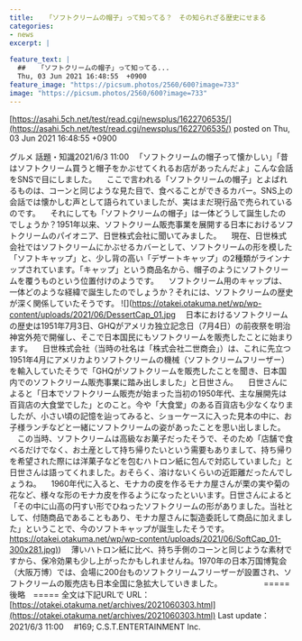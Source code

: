 ```yaml
---
title:   「ソフトクリームの帽子」って知ってる？　その知られざる歴史にせまる  
categories:
- news
excerpt: |
  
feature_text: |
  ##   「ソフトクリームの帽子」って知ってる...
  Thu, 03 Jun 2021 16:48:55  +0900
feature_image: "https://picsum.photos/2560/600?image=733"
image: "https://picsum.photos/2560/600?image=733"
---
```


[https://asahi.5ch.net/test/read.cgi/newsplus/1622706535/](https://asahi.5ch.net/test/read.cgi/newsplus/1622706535/)
posted on Thu, 03 Jun 2021 16:48:55  +0900

<!--more-->

グルメ 話題・知識2021/6/3 11:00 　「ソフトクリームの帽子って懐かしい」「昔はソフトクリーム買うと帽子をかぶせてくれるお店があったんだよ」こんな会話をSNSで目にしました。 　ここで言われる「ソフトクリームの帽子」とよばれるものは、コーンと同じような見た目で、食べることができるカバー。SNS上の会話では懐かしむ声として語られていましたが、実はまだ現行品で売られているのです。 　それにしても「ソフトクリームの帽子」は一体どうして誕生したのでしょうか？1951年以来、ソフトクリーム販売事業を展開する日本におけるソフトクリームのパイオニア、日世株式会社に聞いてみました。 　現在、日世株式会社ではソフトクリームにかぶせるカバーとして、ソフトクリームの形を模した「ソフトキャップ」と、少し背の高い「デザートキャップ」の2種類がラインナップされています。「キャップ」という商品名から、帽子のようにソフトクリームを覆うものという位置付けのようです。 　ソフトクリーム用のキャップは、一体どのような経緯で誕生したのでしょうか？それには、ソフトクリームの歴史が深く関係していたそうです。 ![](https://otakei.otakuma.net/wp/wp-content/uploads/2021/06/DessertCap_01.jpg 　日本におけるソフトクリームの歴史は1951年7月3日、GHQがアメリカ独立記念日（7月4日）の前夜祭を明治神宮外苑で開催し、そこで日本国民にもソフトクリームを販売したことに始まります。 　日世株式会社（当時の社名は「株式会社二世商会」）は、これに先立つ1951年4月にアメリカよりソフトクリームの機械（ソフトクリームフリーザー）を輸入していたそうで「GHQがソフトクリームを販売したことを聞き、日本国内でのソフトクリーム販売事業に踏み出しました」と日世さん。 　日世さんによると「日本でソフトクリーム販売が始まった当初の1950年代、主な展開先は百貨店の大食堂でした」とのこと。今や「大食堂」のある百貨店も少なくなりましたが、小さい頃の記憶を辿ってみると、ショーケースに入った見本の中に、お子様ランチなどと一緒にソフトクリームの姿があったことを思い出しました。 　この当時、ソフトクリームは高級なお菓子だったそうで、そのため「店舗で食べるだけでなく、お土産として持ち帰りたいという需要もありまして、持ち帰りを希望された際には洋菓子などを包むハトロン紙に包んで対応していました」と日世さんは語ってくれました。おそらく、溶けないくらいの近距離だったんでしょうね。 　1960年代に入ると、モナカの皮を作るモナカ屋さんが栗の実や菊の花など、様々な形のモナカ皮を作るようになったといいます。日世さんによると「その中に山高の円すい形でひねったソフトクリームの形がありました。当社として、付随商品であることもあり、モナカ屋さんに製造委託して商品に加えました」ということで、今のソフトキャップが誕生したそうです。 [https://otakei.otakuma.net/wp/wp-content/uploads/2021/06/SoftCap_01-300x281.jpg)](https://otakei.otakuma.net/wp/wp-content/uploads/2021/06/SoftCap_01-300x281.jpg)) 　薄いハトロン紙に比べ、持ち手側のコーンと同じような素材ですから、保冷効果も少し上がったかもしれませんね。1970年の日本万国博覧会（大阪万博）では、会場に200台ものソフトクリームフリーザーが設置され、ソフトクリームの販売店も日本全国に急拡大していきました。 　　　　　=====　後略　===== 全文は下記URLで URL： [https://otakei.otakuma.net/archives/2021060303.html](https://otakei.otakuma.net/archives/2021060303.html) Last update： 2021/6/3 11:00　 #169; C.S.T.ENTERTAINMENT Inc.
